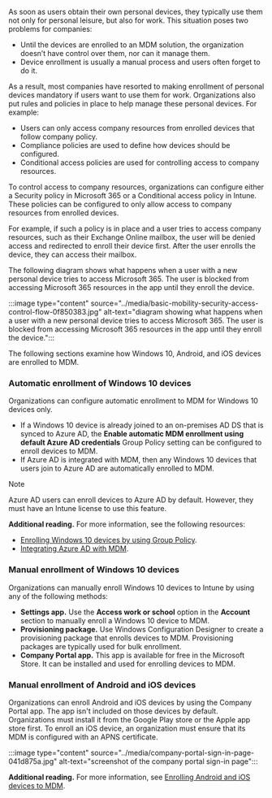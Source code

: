 As soon as users obtain their own personal devices, they typically use them not only for personal leisure, but also for work. This situation poses two problems for companies:

 -  Until the devices are enrolled to an MDM solution, the organization doesn’t have control over them, nor can it manage them.
 -  Device enrollment is usually a manual process and users often forget to do it.

As a result, most companies have resorted to making enrollment of personal devices mandatory if users want to use them for work. Organizations also put rules and policies in place to help manage these personal devices. For example:

 -  Users can only access company resources from enrolled devices that follow company policy.
 -  Compliance policies are used to define how devices should be configured.
 -  Conditional access policies are used for controlling access to company resources.

To control access to company resources, organizations can configure either a Security policy in Microsoft 365 or a Conditional access policy in Intune. These policies can be configured to only allow access to company resources from enrolled devices.

For example, if such a policy is in place and a user tries to access company resources, such as their Exchange Online mailbox, the user will be denied access and redirected to enroll their device first. After the user enrolls the device, they can access their mailbox.<br>

The following diagram shows what happens when a user with a new personal device tries to access Microsoft 365. The user is blocked from accessing Microsoft 365 resources in the app until they enroll the device.

:::image type="content" source="../media/basic-mobility-security-access-control-flow-0f850383.jpg" alt-text="diagram showing what happens when a user with a new personal device tries to access Microsoft 365. The user is blocked from accessing Microsoft 365 resources in the app until they enroll the device.":::


The following sections examine how Windows 10, Android, and iOS devices are enrolled to MDM.

### Automatic enrollment of Windows 10 devices

Organizations can configure automatic enrollment to MDM for Windows 10 devices only.

 -  If a Windows 10 device is already joined to an on-premises AD DS that is synced to Azure AD, the **Enable automatic MDM enrollment using default Azure AD credentials** Group Policy setting can be configured to enroll devices to MDM.
 -  If Azure AD is integrated with MDM, then any Windows 10 devices that users join to Azure AD are automatically enrolled to MDM.

> [!NOTE]
> Azure AD users can enroll devices to Azure AD by default. However, they must have an Intune license to use this feature.

**Additional reading.** For more information, see the following resources:

 -  [Enrolling Windows 10 devices by using Group Policy](/windows/client-management/mdm/enroll-a-windows-10-device-automatically-using-group-policy?azure-portal=true).
 -  [Integrating Azure AD with MDM](/windows/client-management/mdm/azure-ad-and-microsoft-intune-automatic-mdm-enrollment-in-the-new-portal?azure-portal=true).

### Manual enrollment of Windows 10 devices

Organizations can manually enroll Windows 10 devices to Intune by using any of the following methods:

 -  **Settings app.** Use the **Access work or school** option in the **Account** section to manually enroll a Windows 10 device to MDM.
 -  **Provisioning package.** Use Windows Configuration Designer to create a provisioning package that enrolls devices to MDM. Provisioning packages are typically used for bulk enrollment.
 -  **Company Portal app.** This app is available for free in the Microsoft Store. It can be installed and used for enrolling devices to MDM.

### Manual enrollment of Android and iOS devices

Organizations can enroll Android and iOS devices by using the Company Portal app. The app isn't included on those devices by default. Organizations must install it from the Google Play store or the Apple app store first. To enroll an iOS device, an organization must ensure that its MDM is configured with an APNS certificate.

:::image type="content" source="../media/company-portal-sign-in-page-041d875a.jpg" alt-text="screenshot of the company portal sign-in page":::


**Additional reading.** For more information, see [Enrolling Android and iOS devices to MDM](/intune-user-help/enroll-your-device-in-intune-all?azure-portal=true).

### 
